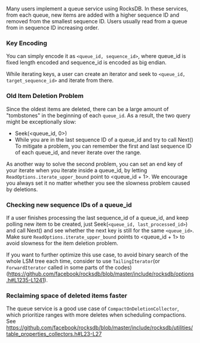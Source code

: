 Many users implement a queue service using RocksDB. In these services, from each queue, new items are added with a higher sequence ID and removed from the smallest sequence ID. Users usually read from a queue from in sequence ID increasing order.

### Key Encoding
You can simply encode it as `<queue_id, sequence_id>`, where queue_id is fixed length encoded and sequence_id is encoded as big endian.

While iterating keys, a user can create an iterator and seek to `<queue_id, target_sequence_id>` and iterate from there. 

### Old Item Deletion Problem
Since the oldest items are deleted, there can be a large amount of "tombstones" in the beginning of each `queue_id`. As a result, the two query might be exceptionally slow:
* Seek(<queue_id, 0>)
* While you are in the last sequence ID of a queue_id and try to call Next()
To mitigate a problem, you can remember the first and last sequence ID of each queue_id, and never iterate over the range.

As another way to solve the second problem, you can set an end key of your iterate when you iterate inside a queue_id, by letting `ReadOptions.iterate_upper_bound` point to <queue_id + 1>. We encourage you always set it no matter whether you see the slowness problem caused by deletions.

### Checking new sequence IDs of a queue_id
If a user finishes processing the last sequence_id of a queue_id, and keep polling new item to be created, just Seek(`<queue_id, last_processed_id>`) and call Next() and see whether the next key is still for the same `<queue_id>`. Make sure `ReadOptions.iterate_upper_bound` points to <queue_id + 1> to avoid slowness for the item deletion problem.

If you want to further optimize this use case, to avoid binary search of the whole LSM tree each time, consider to use `TailingIterator`(or `ForwardIterator` called in some parts of the codes) (https://github.com/facebook/rocksdb/blob/master/include/rocksdb/options.h#L1235-L1241).

### Reclaiming space of deleted items faster
The queue service is a good use case of `CompactOnDeletionCollector`, which prioritize ranges with more deletes when scheduling compactions. See https://github.com/facebook/rocksdb/blob/master/include/rocksdb/utilities/table_properties_collectors.h#L23-L27 